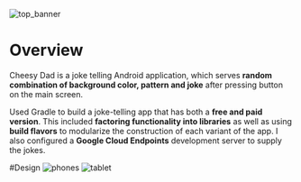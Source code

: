 ![top_banner](http://shaftapps.com/cheesy/cheesyDad1.png)

# Overview

Cheesy Dad is a joke telling Android application, which serves **random combination of background color, pattern and joke** after pressing button on the main screen.

Used Gradle to build a joke-telling app that has both a **free and paid version**. 
This included **factoring functionality into libraries** as well as using **build flavors** to modularize the construction of each variant of the app. I also configured a **Google Cloud Endpoints** development server to supply the jokes.

#Design
![phones](http://shaftapps.com/cheesy/cheesyDad2.png)
![tablet](http://shaftapps.com/cheesy/cheesyDad3.png)
